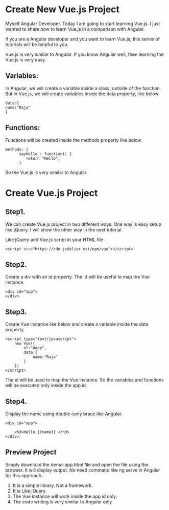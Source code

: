 # Create New Vue.js Project

Myself Angular Developer. Today I am going to start learning Vue.js. I just wanted to share how to learn Vue.js in a comparison with Angular. 

If you are a Angular developer and you want to learn Vue.js, this series of tutorials will be helpful to you.

Vue.js is very similar to Angular. If you know Angular well, then learning the Vue.js is very easy.

## Variables:

In Angular, we will create a variable inside a class, outside of the function. But in Vue.js, we will create variables inside the data property, like below.

```
data:{
name:"Raja"
}
```

## Functions:
Functions will be created inside the methods property like below.
```
methods: {
      sayHello : function() {
         return "Hello";
      }
```
So the Vue.js is very similar to Angular.

# Create Vue.js Project

## Step1.
We can create Vue.js project in two different ways. One way is easy setup like jQuery. I will show the other way in the next tutorial.

Like jQuery add Vue.js script in your HTML file 

```
<script src="https://cdn.jsdelivr.net/npm/vue"></script>
```

## Step2.

Create a div with an id property. The id will be useful to map the Vue instance.

```
<div id="app">
</div>
```

## Step3.

Create Vue instance like below and create a variable inside the data property.
```
<script type="text/javascript">
    new Vue({
        el:"#app",
        data:{
            name:"Raja"
        }
    })
</script>
```

The el will be used to map the Vue instance. So the variables and functions will be executed only inside the app id.

## Step4.

Display the name using double curly brace like Angular.

```
<div id="app">

    <h3>Hello {{name}} </h3>
</div>
```

## Preview Project

Simply download the demo-app.html file and open the file using the browser. It will display output. No need command like ng serve in Angular for this approach.

1. It is a simple library. Not a framework. 
2. It is Like jQuery.
3. The Vue instance will work inside the app id only.
4. The code writing is very similar to Angular only
